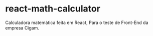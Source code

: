 # react-math-calculator
Calculadora matemática feita em React, Para o teste de Front-End da empresa Cigam.

